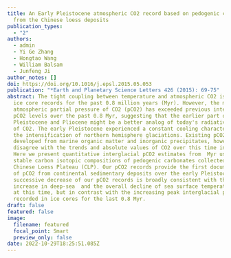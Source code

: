 ```yaml
---
title: An Early Pleistocene atmospheric CO2 record based on pedogenic carbonate
  from the Chinese loess deposits
publication_types:
  - "2"
authors:
  - admin
  - Yi Ge Zhang
  - Hongtao Wang
  - William Balsam
  - Junfeng Ji
author_notes: []
doi: https://doi.org/10.1016/j.epsl.2015.05.053
publication: "*Earth and Planetary Science Letters 426 (2015): 69-75"
abstract: The tight coupling between temperature and atmospheric CO2 is shown by
  ice core records for the past 0.8 million years (Myr). However, the modern
  atmospheric partial pressure of CO2 (pCO2) has exceeded previous interglacial
  pCO2 levels over the past 0.8 Myr, suggesting that the earlier part of the
  Pleistocene and Pliocene might be a better analog of today's radiative forcing
  of CO2. The early Pleistocene experienced a constant cooling characterized by
  the intensification of northern hemisphere glaciations. Existing pCO2 records
  developed from marine organic matter and inorganic precipitates, however,
  disagree with the trends and absolute values of CO2 over this time interval.
  Here we present quantitative interglacial pCO2 estimates from  Myr using the
  stable carbon isotopic compositions of pedogenic carbonates collected from the
  Chinese Loess Plateau (CLP). Our pCO2 records provide the first documentation
  of pCO2 from continental sedimentary deposits over the early Pleistocene. The
  successive decrease of our pCO2 records is broadly consistent with the
  increase in deep-sea  and the overall decline of sea surface temperature (SST)
  at this time, but in contrast with the increasing peak interglacial pCO2
  recorded in ice cores for the last 0.8 Myr.
draft: false
featured: false
image:
  filename: featured
  focal_point: Smart
  preview_only: false
date: 2022-10-29T18:25:51.085Z
---
```

